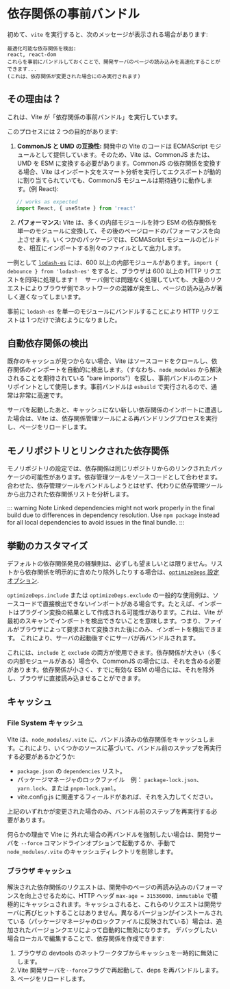 # 依存関係の事前バンドル

初めて、`vite` を実行すると、次のメッセージが表示される場合があります:

```
最適化可能な依存関係を検出:
react, react-dom
これらを事前にバンドルしておくことで、開発サーバのページの読み込みを高速化することができます...
(これは、依存関係が変更された場合にのみ実行されます)
```

## その理由は？

これは、Vite が「依存関係の事前バンドル」を実行しています。

このプロセスには 2 つの目的があります:

1. **CommonJS と UMD の互換性:** 開発中の Vite のコードは ECMAScript モジュールとして提供しています。そのため、Vite は、CommonJS または、UMD を ESM に変換する必要があります。CommonJS の依存関係を変換する場合、Vite はインポート文をスマート分析を実行してエクスポートが動的に割り当てられていても、CommonJS モジュールは期待通りに動作します。(例 React):

```js
   // works as expected
   import React, { useState } from 'react'
```

2. **パフォーマンス:** Vite は、多くの内部モジュールを持つ ESM の依存関係を単一のモジュールに変換して、その後のページロードのパフォーマンスを向上させます。いくつかのパッケージでは、ECMAScript モジュールのビルドを、相互にインポートする別々のファイルとして出力します。

一例として [`lodash-es`](https://unpkg.com/browse/lodash-es/) には、600 以上の内部モジュールがあります。`import { debounce } from 'lodash-es'` をすると、ブラウザは 600 以上の HTTP リクエストを同時に処理します！　サーバ側では問題なく処理していても、大量のリクエストによりブラウザ側でネットワークの混雑が発生し、ページの読み込みが著しく遅くなってしまいます。

事前に `lodash-es` を単一のモジュールにバンドルすることにより HTTP リクエストは 1 つだけで済むようになりました。

## 自動依存関係の検出

既存のキャッシュが見つからない場合、Vite はソースコードをクロールし、依存関係のインポートを自動的に検出します。（すなわち、`node_modules` から解決されることを期待されている "bare imports"）を探し、事前バンドルのエントリポイントとして使用します。事前バンドルは `esbuild` で実行されるので、通常は非常に高速です。

サーバを起動したあと、キャッシュにない新しい依存関係のインポートに遭遇した場合は、Vite は、依存関係管理ツールによる再バンドリングプロセスを実行し、ページをリロードします。

## モノリポジトリとリンクされた依存関係

モノリポジトリの設定では、依存関係は同じリポジトリからのリンクされたパッケージの可能性があります。依存管理ツールをソースコードとして合わせます。合わせた、依存管理ツールをバンドルしようとはせず、代わりに依存管理ツールから出力された依存関係リストを分析します。

::: warning Note
Linked dependencies might not work properly in the final build due to differences in dependency resolution.
Use `npm package` instead for all local dependencies to avoid issues in the final bundle.
:::

## 挙動のカスタマイズ

デフォルトの依存関係発見の経験則は、必ずしも望ましいとは限りません。リストから依存関係を明示的に含めたり除外したりする場合は、[`optimizeDeps` 設定オプション](/config/#依存関係の最適化オプション).

`optimizeDeps.include` または `optimizeDeps.exclude` の一般的な使用例は、ソースコードで直接検出できないインポートがある場合です。たとえば、インポートはプラグイン変換の結果として作成される可能性があります。これは、Vite が最初のスキャンでインポートを検出できないことを意味します。つまり、ファイルがブラウザによって要求されて変換された後にのみ、インポートを検出できます。 これにより、サーバの起動後すぐにサーバが再バンドルされます。

これには、`include` と `exclude` の両方が使用できます。依存関係が大きい（多くの内部モジュールがある）場合や、CommonJS の場合には、それを含める必要があります。依存関係が小さく、すでに有効な ESM の場合には、それを除外し、ブラウザに直接読み込ませることができます。

## キャッシュ

### File System キャッシュ

Vite は、`node_modules/.vite` に、バンドル済みの依存関係をキャッシュします。これにより、いくつかのソースに基づいて、バンドル前のステップを再実行する必要があるかどうか:

- `package.json` の `dependencies` リスト。
- パッケージマネージャのロックファイル　例： `package-lock.json`、`yarn.lock`、または `pnpm-lock.yaml`。
- vite.config.js に関連するフィールドがあれば、それを入力してください。

上記のいずれかが変更された場合のみ、バンドル前のステップを再実行する必要があります。

何らかの理由で Vite に 外れた場合の再バンドルを強制したい場合は、開発サーバを `--force` コマンドラインオプションで起動するか、手動で `node_modules/.vite` のキャッシュディレクトリを削除します。

### ブラウザ キャッシュ

解決された依存関係のリクエストは、開発中のページの再読み込みのパフォーマンスを向上させるために、HTTP ヘッダ `max-age = 31536000、immutable` で積極的にキャッシュされます。キャッシュされると、これらのリクエストは開発サーバに再びヒットすることはありません。異なるバージョンがインストールされている（パッケージマネージャのロックファイルに反映されている）場合は、追加されたバージョンクエリによって自動的に無効になります。 デバッグしたい場合ローカルで編集することで、依存関係を作成できます:

1. ブラウザの devtools のネットワークタブからキャッシュを一時的に無効にします。
2. Vite 開発サーバを`--force`フラグで再起動して、deps を再バンドルします。
3. ページをリロードします。
